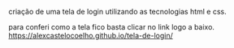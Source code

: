 criação de uma tela de login utilizando as tecnologias html e css.

para conferi como a tela fico basta clicar no link logo a baixo.
https://alexcastelocoelho.github.io/tela-de-login/
